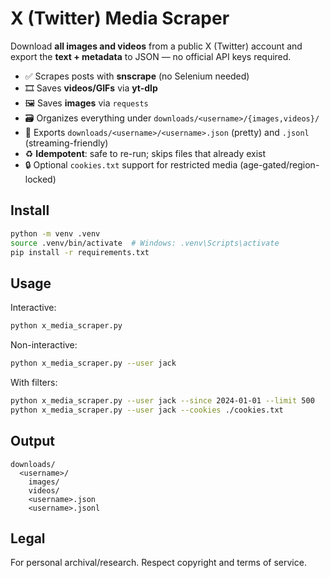 # X (Twitter) Media Scraper

Download **all images and videos** from a public X (Twitter) account and export the **text + metadata** to JSON — no official API keys required.

- ✅ Scrapes posts with **snscrape** (no Selenium needed)
- 🎞️ Saves **videos/GIFs** via **yt-dlp**
- 🖼️ Saves **images** via `requests`
- 🗃️ Organizes everything under `downloads/<username>/{images,videos}/`
- 🧾 Exports `downloads/<username>/<username>.json` (pretty) and `.jsonl` (streaming-friendly)
- ♻️ **Idempotent**: safe to re-run; skips files that already exist
- 🔒 Optional `cookies.txt` support for restricted media (age-gated/region-locked)

## Install

```bash
python -m venv .venv
source .venv/bin/activate  # Windows: .venv\Scripts\activate
pip install -r requirements.txt
```

## Usage

Interactive:
```bash
python x_media_scraper.py
```

Non-interactive:
```bash
python x_media_scraper.py --user jack
```

With filters:
```bash
python x_media_scraper.py --user jack --since 2024-01-01 --limit 500
python x_media_scraper.py --user jack --cookies ./cookies.txt
```

## Output
```
downloads/
  <username>/
    images/
    videos/
    <username>.json
    <username>.jsonl
```

## Legal
For personal archival/research. Respect copyright and terms of service.

